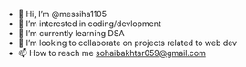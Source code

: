 - 👋 Hi, I’m @messiha1105
- 👀 I’m interested in coding/devlopment
- 🌱 I’m currently learning DSA
- 💞️ I’m looking to collaborate on projects related to web dev
- 📫 How to reach me  sohaibakhtar059@gmail.com

<!---
messiha1105/messiha1105 is a ✨ special ✨ repository because its `README.md` (this file) appears on your GitHub profile.
You can click the Preview link to take a look at your changes.
--->
